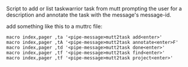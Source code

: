 Script to add or list taskwarrior task from mutt prompting the user for a description and annotate the task with the message's message-id.

add something like this to a muttrc file:

```muttrc
macro index,pager ,ta '<pipe-message>mutt2task add<enter>'
macro index,pager ,tA '<pipe-message>mutt2task annotate<enter>F'
macro index,pager ,td '<pipe-message>mutt2task done<enter>'
macro index,pager ,tf '<pipe-message>mutt2task find<enter>'
macro index,pager ,tf '<pipe-message>mutt2task project<enter>'
```
